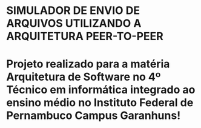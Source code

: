 <h1>SIMULADOR DE ENVIO DE ARQUIVOS UTILIZANDO A ARQUITETURA PEER-TO-PEER<h1>
<p>Projeto realizado para a matéria Arquitetura de Software no 4º Técnico em informática integrado ao ensino médio no Instituto Federal de Pernambuco Campus Garanhuns!<p>
